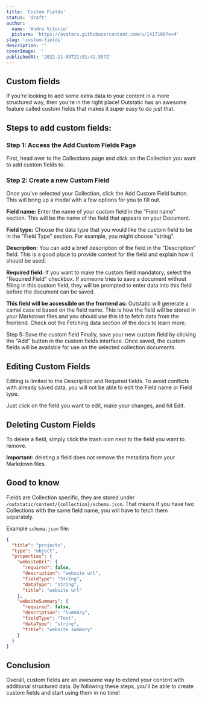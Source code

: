 ```yaml
---
title: 'Custom Fields'
status: 'draft'
author:
  name: 'Andre Vitorio'
  picture: 'https://avatars.githubusercontent.com/u/1417109?v=4'
slug: 'custom-fields'
description: ''
coverImage: ''
publishedAt: '2022-11-09T21:01:41.557Z'
---
```


## Custom fields

If you're looking to add some extra data to your content in a more structured way, then you're in the right place! Outstatic has an awesome feature called custom fields that makes it super easy to do just that.

## Steps to add custom fields:

### Step 1: Access the Add Custom Fields Page

First, head over to the Collections page and click on the Collection you want to add custom fields to.

### Step 2: Create a new Custom Field

Once you've selected your Collection, click the Add Custom Field button. This will bring up a modal with a few options for you to fill out.

**Field name:**
Enter the name of your custom field in the "Field name" section. This will be the name of the field that appears on your Document.

**Field type:**
Choose the data type that you would like the custom field to be in the "Field Type" section. For example, you might choose "string".

**Description:**
You can add a brief description of the field in the "Description" field. This is a good place to provide context for the field and explain how it should be used.

**Required field:**
If you want to make the custom field mandatory, select the "Required Field" checkbox. If someone tries to save a document without filling in this custom field, they will be prompted to enter data into this field before the document can be saved.

**This field will be accessible on the frontend as:**
Outstatic will generate a camel case id based on the field name. This is how the field will be stored in your Markdown files and you should use this id to fetch data from the frontend. Check out the Fetching data section of the docs to learn more.

Step 5: Save the custom field
Finally, save your new custom field by clicking the "Add" button in the custom fields interface. Once saved, the custom fields will be available for use on the selected collection documents.

## Editing Custom Fields

Editing is limited to the Description and Required fields. To avoid conflicts with already saved data, you will not be able to edit the Field name or Field type.

Just click on the field you want to edit, make your changes, and hit Edit.

## Deleting Custom Fields

To delete a field, simply click the trash icon next to the field you want to remove.

**Important:** deleting a field does not remove the metadata from your Markdown files.

## Good to know

Fields are Collection specific, they are stored under `/outstatic/content/{collection}/schema.json`. That means if you have two Collections with the same field name, you will have to fetch them separately.

Example `schema.json` file:

```json
{
  "title": "projects",
  "type": "object",
  "properties": {
    "websiteUrl": {
      "required": false,
      "description": "website url",
      "fieldType": "String",
      "dataType": "string",
      "title": "website url"
    },
    "websiteSummary": {
      "required": false,
      "description": "Summary",
      "fieldType": "Text",
      "dataType": "string",
      "title": "website summary"
    }
  }
}
```

## Conclusion

Overall, custom fields are an awesome way to extend your content with additional structured data. By following these steps, you'll be able to create custom fields and start using them in no time!
